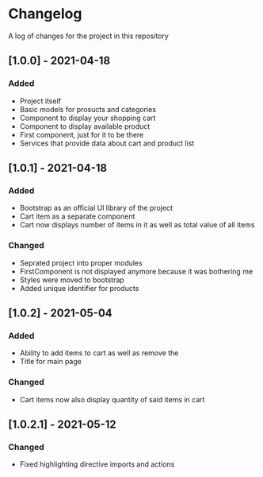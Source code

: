# Changelog
A log of changes for the project in this repository

## [1.0.0] - 2021-04-18
### Added
- Project itself
- Basic models for prosucts and categories
- Component to display your shopping cart
- Component to display available product
- First component, just for it to be there
- Services that provide data about cart and product list

## [1.0.1] - 2021-04-18
### Added
- Bootstrap as an official UI library of the project
- Cart item as a separate component
- Cart now displays number of items in it as well as total value of all items

### Changed
- Seprated project into proper modules
- FirstComponent is not displayed anymore because it was bothering me
- Styles were moved to bootstrap
- Added unique identifier for products

## [1.0.2] - 2021-05-04
### Added
- Ability to add items to cart as well as remove the
- Title for main page

### Changed
- Cart items now also display quantity of said items in cart

## [1.0.2.1] - 2021-05-12
### Changed
- Fixed highlighting directive imports and actions
